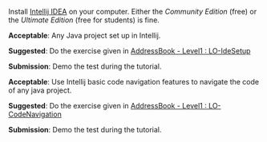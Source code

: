 <panel type="danger" header="`W2.2a` Can explain IDEs :star:" expanded no-close>
  <include src="../../book/ides/introduction/what/full.md" />
  <panel header=":dart: Evidence" expanded>
    
Install [Intellij IDEA](https://www.jetbrains.com/idea/) on your computer. Either the _Community Edition_ (free) or the _Ultimate Edition_ (free for students) is fine.

  </panel>
</panel>

<!-- ==================================================================================================== -->

<panel type="danger" header="`W2.2b` Can setup a project in an IDE :star:" expanded no-close>
  <include src="../../book/intellij/projectSetup/full.md" />
  <panel header=":dart: Evidence" expanded>

**Acceptable**: Any Java project set up in Intellij.

**Suggested**: Do the exercise given in [AddressBook - Level1 : LO-IdeSetup](https://github.com/nus-cs2103-AY1718S2/addressbook-level1#set-up-a-project-in-an-ide-lo-idesetup) 

**Submission**: Demo the test during the tutorial.

  </panel>
</panel>

<!-- ==================================================================================================== -->

<panel type="warning" header="`W2.2c` Can navigate code effectively using IDE features :star::star:" expanded no-close>
  <include src="../../book/intellij/codeNavigation/full.md" />
  <panel header=":dart: Evidence" expanded>

**Acceptable**: Use Intellij basic code navigation features to navigate the code of any java project.

**Suggested**: Do the exercise given in [AddressBook - Level1 : LO-CodeNavigation](https://github.com/nus-cs2103-AY1718S2/addressbook-level1#navigate-code-efficiently-lo-codenavigation) 

**Submission**: Demo the test during the tutorial.

  </panel>
</panel>
